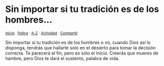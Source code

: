 # Sin importar si tu tradición es de los hombres...
<sup>[Inicio](https://github.com/jucardus/jucardus.github.io/blob/main/readme.md) · [Índice](https://github.com/jucardus/jucardus.github.io/blob/main/indices/reflexiones.md) · [A-Z](https://github.com/jucardus/jucardus.github.io/blob/main/indices/alfabetico.md) · [Actividad](https://github.com/jucardus/jucardus.github.io/blob/main/indices/actividad.md) · [Compartir](https://x.com/intent/tweet?text=Reflexiones%20-%20Sin%20importar%20si%20tu%20tradici%C3%B3n%20es%20de%20los%20hombres...%0A%E2%86%92%20https%3A%2F%2Fgithub.com%2Fjucardus%2Frepo%2Fblob%2Fmain%2Fcontenido%2F25%2F04%2F23%2Fsin-importar-si-tu-tradicion.md%0A%0A%23rflxns_jucardus%0A%40jucardus)</sup>

Sin importar si tu tradición es de los hombres o no, cuando Dios así lo disponga, tendrás que hallarte solo en el desierto para tomar la decisión correcta. Te parecerá el fin, pero es sólo el inicio. Creerás que mueres de hambre, pero Dios te dará el sustento, palabra de vida.
